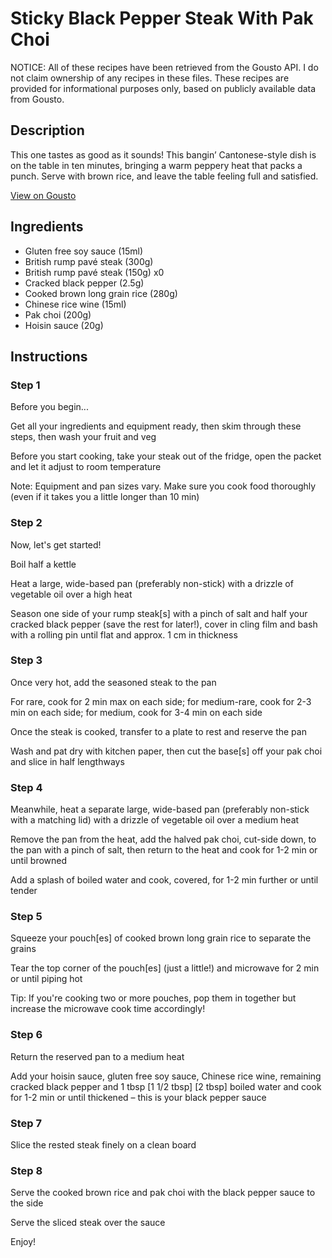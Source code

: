 # Sticky Black Pepper Steak With Pak Choi

NOTICE: All of these recipes have been retrieved from the Gousto API. I do not claim ownership of any recipes in these files. These recipes are provided for informational purposes only, based on publicly available data from Gousto.

## Description

This one tastes as good as it sounds! This bangin’ Cantonese-style dish is on the table in ten minutes, bringing a warm peppery heat that packs a punch. Serve with brown rice, and leave the table feeling full and satisfied.

[View on Gousto](https://www.gousto.co.uk/recipes/cookbook/10-min-quicky-sticky-steak-in-black-pepper-sauce)

## Ingredients

- Gluten free soy sauce (15ml)
- British rump pavé steak (300g)
- British rump pavé steak (150g) x0
- Cracked black pepper (2.5g)
- Cooked brown long grain rice (280g)
- Chinese rice wine (15ml)
- Pak choi (200g)
- Hoisin sauce (20g)

## Instructions


### Step 1

Before you begin...

Get all your ingredients and equipment ready, then skim through these steps, then wash your fruit and veg

Before you start cooking, take your steak out of the fridge, open the packet and let it adjust to room temperature

Note: Equipment and pan sizes vary. Make sure you cook food thoroughly (even if it takes you a little longer than 10 min)


### Step 2

Now, let's get started!

Boil half a kettle

Heat a large, wide-based pan (preferably non-stick) with a drizzle of vegetable oil over a high heat

Season one side of your rump steak[s] with a pinch of salt and half your cracked black pepper (save the rest for later!), cover in cling film and bash with a rolling pin until flat and approx. 1 cm in thickness


### Step 3

Once very hot, add the seasoned steak to the pan

For rare, cook for 2 min max on each side; for medium-rare, cook for 2-3 min on each side; for medium, cook for 3-4 min on each side

Once the steak is cooked, transfer to a plate to rest and reserve the pan

Wash and pat dry with kitchen paper, then cut the base[s] off your pak choi and slice in half lengthways


### Step 4

Meanwhile, heat a separate large, wide-based pan (preferably non-stick with a matching lid) with a drizzle of vegetable oil over a medium heat

Remove the pan from the heat, add the halved pak choi, cut-side down, to the pan with a pinch of salt, then return to the heat and cook for 1-2 min or until browned

Add a splash of boiled water and cook, covered, for 1-2 min further or until tender


### Step 5

Squeeze your pouch[es] of cooked brown long grain rice to separate the grains

Tear the top corner of the pouch[es] (just a little!) and microwave for 2 min or until piping hot

Tip: If you're cooking two or more pouches, pop them in together but increase the microwave cook time accordingly!


### Step 6

Return the reserved pan to a medium heat

Add your hoisin sauce, gluten free soy sauce, Chinese rice wine, remaining cracked black pepper and 1 tbsp <span class="text-purple">[1 1/2 tbsp]</span><span class="text-danger"> [2 tbsp]</span> boiled water and cook for 1-2 min or until thickened – this is your black pepper sauce


### Step 7

Slice the rested steak finely on a clean board

### Step 8

Serve the cooked brown rice and pak choi with the black pepper sauce to the side

Serve the sliced steak over the sauce

Enjoy!

